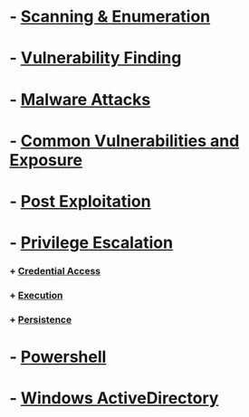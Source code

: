 # - [ Scanning & Enumeration](https://github.com/sarathlalup/Cyber-security/tree/master/Windows%20Exploitaion/02.Scanning%20%26%20Enumeration)

# - [ Vulnerability Finding](https://github.com/sarathlalup/Cyber-security/tree/master/Windows%20Exploitaion/03.Vulnerability%20Finding)

# - [ Malware Attacks](https://github.com/sarathlalup/Cyber-security/tree/master/Windows%20Exploitaion/Malware%20Attacks)

# - [ Common Vulnerabilities and Exposure](https://github.com/sarathlalup/Cyber-security/blob/master/Windows%20Exploitaion/Common%20Vulnerabilities%20and%20Exposure.md)

# - [ Post Exploitation](https://github.com/sarathlalup/Cyber-security/tree/master/Windows%20Exploitaion/Post%20Exploitaion)

# - [ Privilege Escalation](https://github.com/sarathlalup/Cyber-security/tree/master/Windows%20Exploitaion/Privilege%20escalation)

   ### + [     Credential Access](https://github.com/sarathlalup/Cyber-security/tree/master/Windows%20Exploitaion/Credential%20Access)
   ### + [     Execution](https://github.com/sarathlalup/Cyber-security/tree/master/Windows%20Exploitaion/Execution)
   
   ### + [     Persistence](https://github.com/sarathlalup/Cyber-security/tree/master/Windows%20Exploitaion/Persistence)
   
# - [Powershell](https://github.com/sarathlalup/Cyber-security/tree/master/Windows%20Exploitaion/Powershell)

# - [Windows ActiveDirectory](https://github.com/sarathlalup/Cyber-security/tree/master/Windows%20Exploitaion/Windows%20ActiveDirectory)
